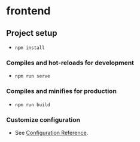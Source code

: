 # frontend

## Project setup

- `npm install`

### Compiles and hot-reloads for development

- `npm run serve`

### Compiles and minifies for production

- `npm run build`

### Customize configuration

- See [Configuration Reference](https://cli.vuejs.org/config/).
